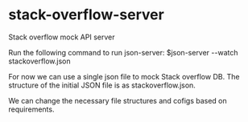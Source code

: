 # stack-overflow-server
Stack overflow mock API server

Run the following command to run json-server:
$json-server --watch stackoverflow.json

For now we can use a single json file to mock Stack overflow DB. 
The structure of the initial JSON file is as stackoverflow.json.

We can change the necessary file structures and cofigs based on requirements.

